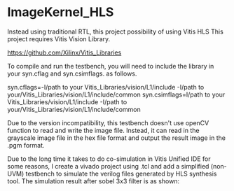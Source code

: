 # ImageKernel_HLS
Instead using traditional RTL, this project possibility of using Vitis HLS 
This project requires Vitis Vision Library.

https://github.com/Xilinx/Vitis_Libraries

To compile and run the testbench, you will need to include the library in your syn.cflag and syn.csimflags. as follows.

syn.cflags=-I/path to your Vitis_Libraries/vision/L1/include -I/path to your/Vitis_Libraries/vision/L1/include/common
syn.csimflags=I/path to your Vitis_Libraries/vision/L1/include -I/path to your/Vitis_Libraries/vision/L1/include/common

Due to the version incompatibility, this testbench doesn't use openCV function to read and write the image file. Instead, it can read in the grayscale image file in the hex file format and output the result image in the .pgm format.

Due to the long time it takes to do co-simulation in Vitis Unified IDE for some reasons, I create a vivado project using .tcl and add a simplified (non-UVM) testbench to simulate the verilog files generated by HLS synthesis tool. The simulation result after sobel 3x3 filter is as shown:


